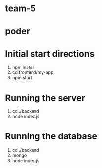 # team-5

# poder

# Initial start directions
1. npm install
2. cd frontend/my-app
3. npm start

# Running the server
1. cd ./backend
2. node index.js

# Running the database
1. cd ./backend
2. mongo
3. node index.js
